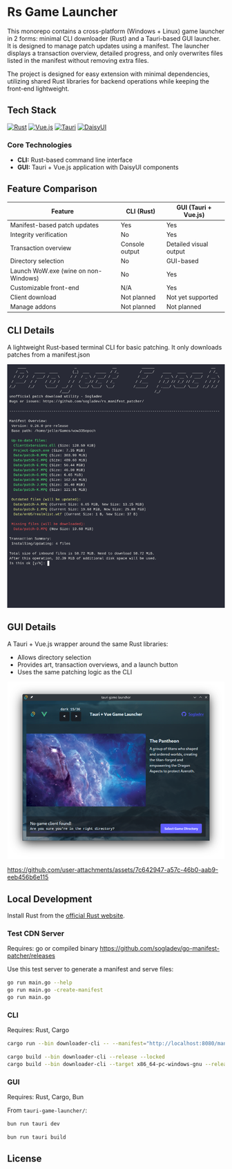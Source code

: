 # Rs Game Launcher
This monorepo contains a cross-platform (Windows + Linux) game launcher in 2 forms: minimal CLI downloader (Rust) and a Tauri-based GUI launcher. It is designed to manage patch updates using a manifest. The launcher displays a transaction overview, detailed progress, and only overwrites files listed in the manifest without removing extra files.

The project is designed for easy extension with minimal dependencies, utilizing shared Rust libraries for backend operations while keeping the front-end lightweight.

## Tech Stack
[![Rust](https://img.shields.io/badge/Rust-000000?style=for-the-badge&logo=rust&logoColor=white)](https://www.rust-lang.org)
[![Vue.js](https://img.shields.io/badge/Vue.js-35495E?style=for-the-badge&logo=vue.js&logoColor=4FC08D)](https://vuejs.org)
[![Tauri](https://img.shields.io/badge/Tauri-24C8D8?style=for-the-badge&logo=tauri&logoColor=white)](https://tauri.app)
[![DaisyUI](https://img.shields.io/badge/DaisyUI-5A0EF8?style=for-the-badge&logo=daisyui&logoColor=white)](https://daisyui.com)

### Core Technologies
- **CLI:** Rust-based command line interface
- **GUI:** Tauri + Vue.js application with DaisyUI components

## Feature Comparison

| Feature                              | CLI (Rust)     | GUI (Tauri + Vue.js)   |
| ------------------------------------ | -------------- | ---------------------- |
| Manifest-based patch updates         | Yes            | Yes                    |
| Integrity verification               | No             | Yes                    |
| Transaction overview                 | Console output | Detailed visual output |
| Directory selection                  | No             | GUI-based              |
| Launch WoW.exe (wine on non-Windows) | No             | Yes                    |
| Customizable front-end               | N/A            | Yes                    |
| Client download                      | Not planned    | Not yet supported      |
| Manage addons                        | Not planned    | Not planned            |

## CLI Details
A lightweight Rust-based terminal CLI for basic patching. It only downloads patches from a manifest.json

![CLI](images/rs_patcher.gif)

## GUI Details
A Tauri + Vue.js wrapper around the same Rust libraries:
- Allows directory selection
- Provides art, transaction overviews, and a launch button
- Uses the same patching logic as the CLI

![Launcher Dark](images/tauri_game_launcher_dark.png)

https://github.com/user-attachments/assets/7c642947-a57c-46b0-aab9-eeb456b6e115

## Local Development
Install Rust from the [official Rust website](https://www.rust-lang.org/).

### Test CDN Server
Requires: go or compiled binary https://github.com/sogladev/go-manifest-patcher/releases

Use this test server to generate a manifest and serve files:
```sh
go run main.go --help
go run main.go -create-manifest
go run main.go
```

### CLI
Requires: Rust, Cargo

```sh
cargo run --bin downloader-cli -- --manifest="http://localhost:8080/manifest.json"
```

```sh
cargo build --bin downloader-cli --release --locked
cargo build --bin downloader-cli --target x86_64-pc-windows-gnu --release --locked
```

### GUI
Requires: Rust, Cargo, Bun

From `tauri-game-launcher/`:
```sh
bun run tauri dev
```
```sh
bun run tauri build
```

## License
